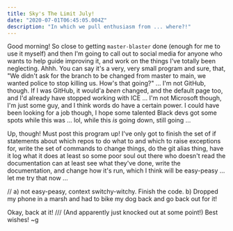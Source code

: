 ```yaml
---
title: Sky's The Limit July!
date: "2020-07-01T06:45:05.004Z"
description: "In which we pull enthusiasm from ... where?!"
---
```


Good morning! So close to getting `master-blaster` done (enough for me to use it myself) and then I'm going to call out to social media for anyone who wants to help guide improving it, and work on the things I've totally been neglecting. Ahhh. You can say it's a very, very small program and sure, that, "We didn't ask for the branch to be changed from master to main, we wanted police to stop killing us. How's that going?" ... I'm not GitHub, though. If I was GitHub, it would'a _been_ changed, and the default page too, and I'd already have stopped working with ICE ... I'm not Microsoft though, I'm just some guy, and I think words do have a certain power. I could have been looking for a job though, I hope some talented Black devs got some spots while this was ... lol, while this _is_ going down, still going ...

Up, though! Must post this program up! I've only got to finish the set of if statements about which repos to do what to and which to raise exceptions for, write the set of commands to change things, do the git alias thing, have it log what it does at least so some poor soul out there who doesn't read the documentation can at least see what they've done, write the documentation, and change how it's run, which I think will be easy-peasy ... let me try that now ...

// a) not easy-peasy, context switchy-witchy. Finish the code. b) Dropped my phone in a marsh and had to bike my dog back and go back out for it!

Okay, back at it! /// (And apparently just knocked out at some point!) Best wishes! ~g
